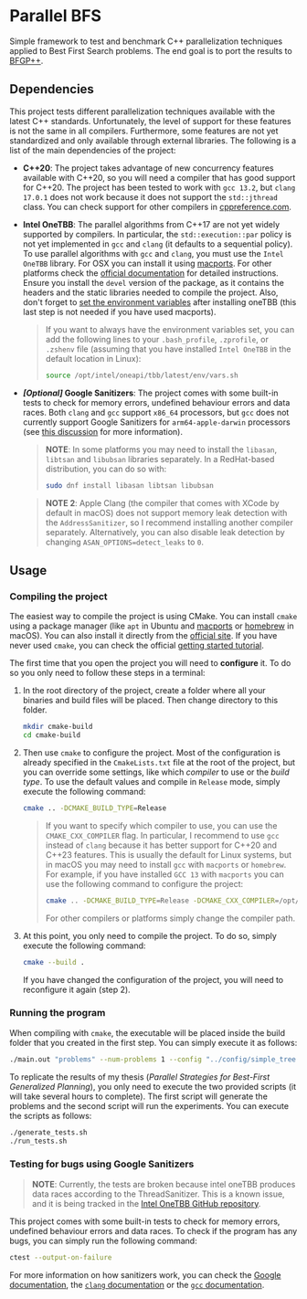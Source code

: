# Parallel BFS

Simple framework to test and benchmark C++ parallelization techniques applied to Best First Search problems.
The end goal is to port the results to [BFGP++](https://github.com/jsego/bfgp-pp).

## Dependencies

This project tests different parallelization techniques available with the latest C++ standards. Unfortunately, the
level of support for these features is not the same in all compilers. Furthermore, some features are not yet
standardized and only available through external libraries. The following is a list of the main dependencies of
the project:

- **C++20**: The project takes advantage of new concurrency features available with C++20, so you
  will need a compiler that has good support for C++20. The project has been tested to work with `gcc 13.2`, but
  `clang 17.0.1` does not work because it does not support the `std::jthread` class. You can check support for other
  compilers in [cppreference.com](https://en.cppreference.com/w/cpp/compiler_support).


- **Intel OneTBB**: The parallel algorithms from C++17 are not yet widely supported by compilers. In particular, the
  `std::execution::par` policy is not yet implemented in `gcc` and `clang` (it defaults to a sequential policy).
  To use parallel algorithms with `gcc` and `clang`, you must use the `Intel OneTBB` library. For OSX you can install
  it using [macports](https://ports.macports.org/port/onetbb/). For other platforms check the
  [official documentation](https://www.intel.com/content/www/us/en/docs/onetbb/get-started-guide/2021-6/install-onetbb-on-linux-os.html)
  for detailed instructions. Ensure you install the `devel` version of the package, as it contains the headers and
  the static libraries needed to compile the project. Also, don't forget to [set the environment variables](https://www.intel.com/content/www/us/en/docs/onetbb/get-started-guide/2021-6/overview.html#BEFORE-YOU-BEGIN)
  after installing oneTBB (this last step is not needed if you have used macports).

  > If you want to always have the environment variables set, you can add the following lines to your `.bash_profile`,
  > `.zprofile`, or `.zshenv` file (assuming that you have installed `Intel OneTBB` in the default location in Linux):
  > ```bash
  > source /opt/intel/oneapi/tbb/latest/env/vars.sh
  > ```


- **_[Optional]_ Google Sanitizers**: The project comes with some built-in tests to check for memory errors, undefined
  behaviour errors and data races. Both `clang` and `gcc` support `x86_64` processors, but `gcc` does not currently
  support Google Sanitizers for `arm64-apple-darwin` processors (see
  [this discussion](https://github.com/orgs/Homebrew/discussions/3384) for more information).

  > **NOTE**: In some platforms you may need to install the `libasan`, `libtsan` and `libubsan` libraries separately.
  > In a RedHat-based distribution, you can do so with:
  > ```bash
  > sudo dnf install libasan libtsan libubsan
  > ```

  > **NOTE 2**: Apple Clang (the compiler that comes with XCode by default in macOS) does not support memory leak
  > detection with the `AddressSanitizer`, so I recommend installing another compiler separately. Alternatively, you can
  > also disable leak detection by changing `ASAN_OPTIONS=detect_leaks` to `0`.
  
  

## Usage

### Compiling the project

The easiest way to compile the project is using CMake. You can install `cmake` using a package manager (like `apt` in
Ubuntu and [macports](https://www.macports.org/) or [homebrew](https://brew.sh/) in macOS). You can also install it
directly from the [official site](https://cmake.org/). If you have never used `cmake`, you can check the official
[getting started tutorial](https://cmake.org/cmake/help/book/mastering-cmake/chapter/Getting%20Started.html).

The first time that you open the project you will need to **configure** it. To do so you only need to follow these steps
in a terminal:

1. In the root directory of the project, create a folder where all your binaries and build files will be placed.
Then change directory to this folder.

    ```bash
    mkdir cmake-build
    cd cmake-build
    ```
2. Then use `cmake` to configure the project. Most of the configuration is already specified in the `CmakeLists.txt` file
at the root of the project, but you can override some settings, like which *compiler* to use or the *build type*.
To use the default values and compile in `Release` mode, simply execute the following command:

    ```bash
    cmake .. -DCMAKE_BUILD_TYPE=Release
    ```

    >    If you want to specify which compiler to use, you can use the `CMAKE_CXX_COMPILER` flag. In particular, I
   > recommend to use `gcc` instead of `clang` because it has better support for C++20 and C++23 features. This is usually
   > the default for Linux systems, but in macOS you may need to install `gcc` with `macports` or `homebrew`. For example,
   > if you have installed `GCC 13` with `macports` you can use the following command to configure the project:
   >    ```bash
   >    cmake .. -DCMAKE_BUILD_TYPE=Release -DCMAKE_CXX_COMPILER=/opt/local/bin/g++-mp-13
   >    ```
   > For other compilers or platforms simply change the compiler path.

3. At this point, you only need to compile the project. To do so, simply execute the following command:

    ```bash
    cmake --build .
    ```

    If you have changed the configuration of the project, you will need to reconfigure it again (step 2).

### Running the program

When compiling with `cmake`, the executable will be placed inside the build folder that you created in the first step.
You can simply execute it as follows:

```bash
./main.out "problems" --num-problems 1 --config "../config/simple_tree.yaml"
```

To replicate the results of my thesis (*Parallel Strategies for Best-First Generalized Planning*), you only need to
execute the two provided scripts (it will take several hours to complete). The first script will generate the problems
and the second script will run the experiments. You can execute the scripts as follows:

```bash
./generate_tests.sh
./run_tests.sh
```

### Testing for bugs using Google Sanitizers

> **NOTE**: Currently, the tests are broken because intel oneTBB produces data races according to the ThreadSanitizer.
> This is a known issue, and it is being tracked in the [Intel OneTBB GitHub repository](https://github.com/oneapi-src/oneTBB/issues/1290).

This project comes with some built-in tests to check for memory errors, undefined behaviour errors and data races. To
check if the program has any bugs, you can simply run the following command:

```bash
ctest --output-on-failure
```

For more information on how sanitizers work, you can check the [Google documentation](https://github.com/google/sanitizers/wiki),
the [`clang` documentation](https://clang.llvm.org/docs/UsersManual.html#controlling-code-generation) or the
[`gcc` documentation](https://gcc.gnu.org/onlinedocs/gcc/Instrumentation-Options.html#index-fsanitize_003daddress).
